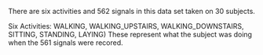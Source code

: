 There are six activities and 562 signals in this data set taken on 30 subjects.

Six Activities:
WALKING, WALKING_UPSTAIRS, WALKING_DOWNSTAIRS, SITTING, STANDING, LAYING)
These represent what the subject was doing when the 561 signals were recored.
